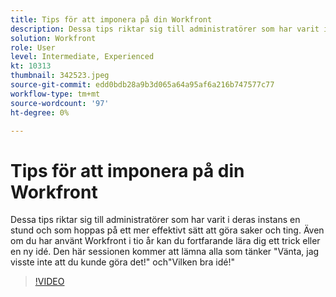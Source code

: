 ```yaml
---
title: Tips för att imponera på din Workfront
description: Dessa tips riktar sig till administratörer som har varit i deras instans en stund och som hoppas på ett mer effektivt sätt att göra saker och ting.
solution: Workfront
role: User
level: Intermediate, Experienced
kt: 10313
thumbnail: 342523.jpeg
source-git-commit: edd0bdb28a9b3d065a64a95af6a216b747577c77
workflow-type: tm+mt
source-wordcount: '97'
ht-degree: 0%

---
```


# Tips för att imponera på din Workfront

Dessa tips riktar sig till administratörer som har varit i deras instans en stund och som hoppas på ett mer effektivt sätt att göra saker och ting. Även om du har använt Workfront i tio år kan du fortfarande lära dig ett trick eller en ny idé. Den här sessionen kommer att lämna alla som tänker &quot;Vänta, jag visste inte att du kunde göra det!&quot; och&quot;Vilken bra idé!&quot;

>[!VIDEO](https://video.tv.adobe.com/v/342523/?quality=12&learn=on)
